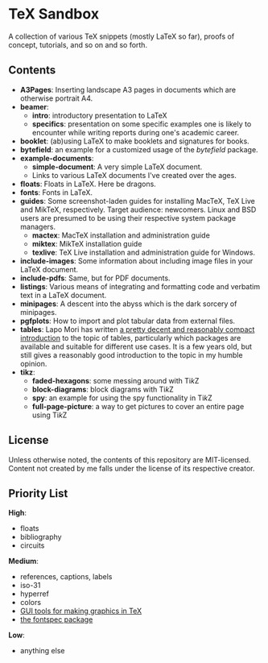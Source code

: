 TeX Sandbox
===========

A collection of various TeX snippets (mostly LaTeX so far), proofs of concept,
tutorials, and so on and so forth.

Contents
--------

* **A3Pages**:  Inserting landscape  A3  pages in  documents  which are  otherwise
  portrait A4.
* **beamer**:
  * **intro**: introductory presentation to LaTeX
  * **specifics**:  presentation on  some specific examples  one is  likely to
  encounter while writing reports during one's academic career.
* **booklet**: (ab)using LaTeX to make booklets and signatures for books.
* **bytefield**: an example for a customized usage of the *bytefield* package.
* **example-documents**:
  * **simple-document**: A very simple LaTeX document.
  * Links to various LaTeX documents I've created over the ages.
* **floats**: Floats in LaTeX. Here be dragons.
* **fonts**: Fonts in LaTeX.
* **guides**: Some screenshot-laden guides for installing MacTeX, TeX Live and
  MikTeX, respectively. Target  audience: newcomers. Linux  and BSD  users are
  presumed to be using their respective system package managers.
  * **mactex**: MacTeX installation and administration guide
  * **miktex**: MikTeX installation guide
  * **texlive**: TeX Live installation and administration guide for Windows.
* **include-images**: Some information about including image files in your LaTeX
  document.
* **include-pdfs**: Same, but for PDF documents.
* **listings**: Various means of integrating and formatting code and verbatim
  text in a LaTeX document.
* **minipages**: A descent  into  the  abyss which  is  the  dark  sorcery  of
  minipages.
* **pgfplots**: How to import and plot tabular data from external files.
* **tables**: Lapo Mori has written 
  [a pretty decent and reasonably compact introduction](https://www.tug.org/pracjourn/2007-1/mori/mori.pdf)
  to  the  topic of  tables,  particularly  which  packages are available  and
  suitable for different use  cases. It is a few years old,  but still gives a
  reasonably good introduction to the topic in my humble opinion.
* **tikz**:
  * **faded-hexagons**: some messing around with Ti*k*Z
  * **block-diagrams**: block diagrams with Ti*k*Z
  * **spy**: an example for using the spy functionality in Ti*k*Z
  * **full-page-picture**: a way to get pictures to cover an entire page using
    Ti*k*Z

License
-------

Unless   otherwise    noted,   the    contents   of   this    repository   are
MIT-licensed. Content  not  created by  me  falls  under  the license  of  its
respective creator.

Priority List
-------------

**High**:
* floats
* bibliography
* circuits

**Medium**:
* references, captions, labels
* iso-31
* hyperref
* colors
* [GUI tools for making graphics in TeX](http://tex.stackexchange.com/questions/26972/what-gui-applications-are-there-to-assist-in-generating-graphics-for-tex)
* [the fontspec package](http://ctan.org/pkg/fontspec)

**Low**:
* anything else
